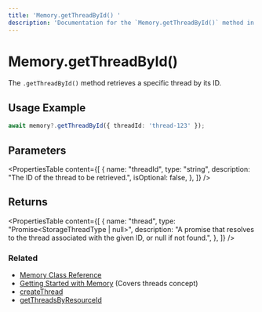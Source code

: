 ```yaml
---
title: 'Memory.getThreadById() '
description: 'Documentation for the `Memory.getThreadById()` method in Mastra, which retrieves a specific thread by its ID.'
---
```


# Memory.getThreadById()

The `.getThreadById()` method retrieves a specific thread by its ID.

## Usage Example

```typescript
await memory?.getThreadById({ threadId: 'thread-123' });
```

## Parameters

<PropertiesTable
content={[
{
name: "threadId",
type: "string",
description: "The ID of the thread to be retrieved.",
isOptional: false,
},
]}
/>

## Returns

<PropertiesTable
content={[
{
name: "thread",
type: "Promise<StorageThreadType | null>",
description: "A promise that resolves to the thread associated with the given ID, or null if not found.",
},
]}
/>

### Related

- [Memory Class Reference](/reference/memory/Memory)
- [Getting Started with Memory](/docs/memory/overview) (Covers threads concept)
- [createThread](/reference/memory/createThread)
- [getThreadsByResourceId](/reference/memory/getThreadsByResourceId)
